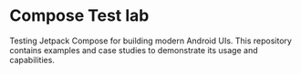# Compose Test lab

Testing Jetpack Compose for building modern Android UIs. This repository contains examples and case studies to demonstrate its usage and capabilities.
